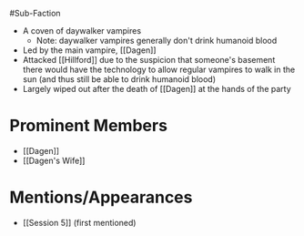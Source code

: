 #Sub-Faction 

- A coven of daywalker vampires
	- Note: daywalker vampires generally don't drink humanoid blood
- Led by the main vampire, [[Dagen]]
- Attacked [[Hillford]] due to the suspicion that someone's basement there would have the technology to allow regular vampires to walk in the sun (and thus still be able to drink humanoid blood)
- Largely wiped out after the death of [[Dagen]] at the hands of the party

# Prominent Members
- [[Dagen]]
- [[Dagen's Wife]]

# Mentions/Appearances
- [[Session 5]] (first mentioned)